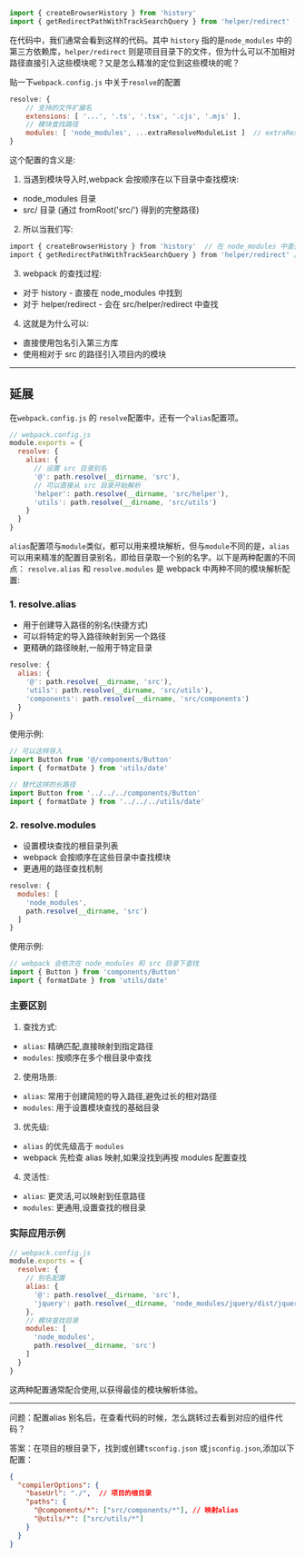 
```js
import { createBrowserHistory } from 'history'
import { getRedirectPathWithTrackSearchQuery } from 'helper/redirect'
```

在代码中，我们通常会看到这样的代码。其中 `history` 指的是`node_modules` 中的第三方依赖库，`helper/redirect` 则是项目目录下的文件，但为什么可以不加相对路径直接引入这些模块呢？又是怎么精准的定位到这些模块的呢？

贴一下`webpack.config.js` 中关于`resolve`的配置
```js
resolve: {
    // 支持的文件扩展名
    extensions: [ '...', '.ts', '.tsx', '.cjs', '.mjs' ],
    // 模块查找路径
    modules: [ 'node_modules', ...extraResolveModuleList ]  // extraResolveModuleList = [fromRoot('src/')]
}
```

这个配置的含义是:
1. 当遇到模块导入时,webpack 会按顺序在以下目录中查找模块:
- node_modules 目录
- src/ 目录 (通过 fromRoot('src/') 得到的完整路径)

2. 所以当我们写:
```js
import { createBrowserHistory } from 'history'  // 在 node_modules 中查找
import { getRedirectPathWithTrackSearchQuery } from 'helper/redirect' // 在 src/helper 中查找
```

3. webpack 的查找过程:
- 对于 history - 直接在 node_modules 中找到
- 对于 helper/redirect - 会在 src/helper/redirect 中查找

4. 这就是为什么可以:
- 直接使用包名引入第三方库
- 使用相对于 src 的路径引入项目内的模块

---
## 延展

在`webpack.config.js` 的 `resolve`配置中，还有一个`alias`配置项。

```js
// webpack.config.js
module.exports = {
  resolve: {
    alias: {
      // 设置 src 目录别名
      '@': path.resolve(__dirname, 'src'),
      // 可以直接从 src 目录开始解析
      'helper': path.resolve(__dirname, 'src/helper'),
      'utils': path.resolve(__dirname, 'src/utils')
    }
  }
}
```

`alias`配置项与`module`类似，都可以用来模块解析，但与`module`不同的是，`alias`可以用来精准的配置目录别名，即给目录取一个别的名字。以下是两种配置的不同点：
`resolve.alias` 和 `resolve.modules` 是 webpack 中两种不同的模块解析配置:
### 1. resolve.alias
- 用于创建导入路径的别名(快捷方式)
- 可以将特定的导入路径映射到另一个路径
- 更精确的路径映射,一般用于特定目录

```javascript
resolve: {
  alias: {
    '@': path.resolve(__dirname, 'src'),
    'utils': path.resolve(__dirname, 'src/utils'),
    'components': path.resolve(__dirname, 'src/components')
  }
}
```

使用示例:
```javascript
// 可以这样导入
import Button from '@/components/Button'
import { formatDate } from 'utils/date'

// 替代这样的长路径
import Button from '../../../components/Button'
import { formatDate } from '../../../utils/date'
```

### 2. resolve.modules 
- 设置模块查找的根目录列表
- webpack 会按顺序在这些目录中查找模块
- 更通用的路径查找机制

```javascript
resolve: {
  modules: [
    'node_modules',
    path.resolve(__dirname, 'src')
  ]
}
```

使用示例:
```javascript
// webpack 会依次在 node_modules 和 src 目录下查找
import { Button } from 'components/Button'
import { formatDate } from 'utils/date'
```

### 主要区别

1. 查找方式:
- `alias`: 精确匹配,直接映射到指定路径
- `modules`: 按顺序在多个根目录中查找

2. 使用场景:
- `alias`: 常用于创建简短的导入路径,避免过长的相对路径
- `modules`: 用于设置模块查找的基础目录

3. 优先级:
- `alias` 的优先级高于 `modules`
- webpack 先检查 alias 映射,如果没找到再按 modules 配置查找

4. 灵活性:
- `alias`: 更灵活,可以映射到任意路径
- `modules`: 更通用,设置查找的根目录

### 实际应用示例

```javascript
// webpack.config.js
module.exports = {
  resolve: {
    // 别名配置
    alias: {
      '@': path.resolve(__dirname, 'src'),
      'jquery': path.resolve(__dirname, 'node_modules/jquery/dist/jquery.min.js')
    },
    // 模块查找目录
    modules: [
      'node_modules',
      path.resolve(__dirname, 'src')
    ]
  }
}
```

这两种配置通常配合使用,以获得最佳的模块解析体验。

---
问题：配置alias 别名后，在查看代码的时候，怎么跳转过去看到对应的组件代码？

答案：在项目的根目录下，找到或创建`tsconfig.json` 或`jsconfig.json`,添加以下配置：
```json
{
  "compilerOptions": {
    "baseUrl": "./",  // 项目的根目录
    "paths": {
      "@components/*": ["src/components/*"], // 映射alias
      "@utils/*": ["src/utils/*"]
    }
  }
}
```